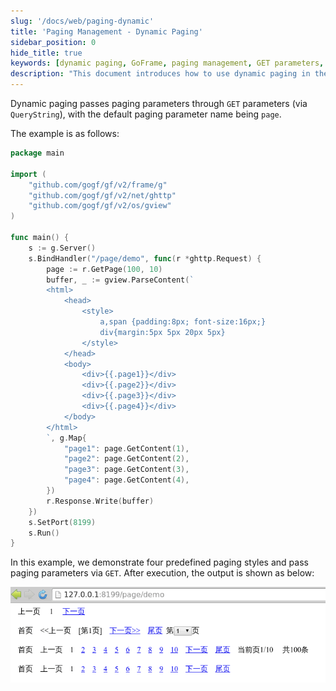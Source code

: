 ```yaml
---
slug: '/docs/web/paging-dynamic'
title: 'Paging Management - Dynamic Paging'
sidebar_position: 0
hide_title: true
keywords: [dynamic paging, GoFrame, paging management, GET parameters, QueryString, paging example, ghttp, gview, GoFrame framework, web application]
description: "This document introduces how to use dynamic paging in the GoFrame framework by passing paging configuration through GET parameters, with the default parameter name being 'page'. Through the provided sample code, users can learn how to integrate four predefined paging styles on a webpage and implement the paging management process."
---
```


Dynamic paging passes paging parameters through `GET` parameters (via `QueryString`), with the default paging parameter name being `page`.

The example is as follows:

```go
package main

import (
    "github.com/gogf/gf/v2/frame/g"
    "github.com/gogf/gf/v2/net/ghttp"
    "github.com/gogf/gf/v2/os/gview"
)

func main() {
    s := g.Server()
    s.BindHandler("/page/demo", func(r *ghttp.Request) {
        page := r.GetPage(100, 10)
        buffer, _ := gview.ParseContent(`
        <html>
            <head>
                <style>
                    a,span {padding:8px; font-size:16px;}
                    div{margin:5px 5px 20px 5px}
                </style>
            </head>
            <body>
                <div>{{.page1}}</div>
                <div>{{.page2}}</div>
                <div>{{.page3}}</div>
                <div>{{.page4}}</div>
            </body>
        </html>
        `, g.Map{
            "page1": page.GetContent(1),
            "page2": page.GetContent(2),
            "page3": page.GetContent(3),
            "page4": page.GetContent(4),
        })
        r.Response.Write(buffer)
    })
    s.SetPort(8199)
    s.Run()
}
```

In this example, we demonstrate four predefined paging styles and pass paging parameters via `GET`. After execution, the output is shown as below:

![](/markdown/4e021b3d29b1d1789b1cb03959833c33.png)